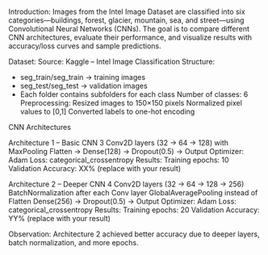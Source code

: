 Introduction:
Images from the Intel Image Dataset are classified into six categories—buildings, forest, glacier, mountain, sea, and street—using Convolutional Neural Networks (CNNs).
The goal is to compare different CNN architectures, evaluate their performance, and visualize results with accuracy/loss curves and sample predictions.

Dataset:
Source: Kaggle – Intel Image Classification
Structure:
- seg_train/seg_train → training images
- seg_test/seg_test → validation images
- Each folder contains subfolders for each class
Number of classes: 6
Preprocessing:
Resized images to 150×150 pixels
Normalized pixel values to [0,1]
Converted labels to one-hot encoding

CNN Architectures

Architecture 1 – Basic CNN
3 Conv2D layers (32 → 64 → 128) with MaxPooling
Flatten → Dense(128) → Dropout(0.5) → Output
Optimizer: Adam
Loss: categorical_crossentropy
Results:
Training epochs: 10
Validation Accuracy: XX% (replace with your result)

Architecture 2 – Deeper CNN
4 Conv2D layers (32 → 64 → 128 → 256)
BatchNormalization after each Conv layer
GlobalAveragePooling instead of Flatten
Dense(256) → Dropout(0.5) → Output
Optimizer: Adam
Loss: categorical_crossentropy
Results:
Training epochs: 20
Validation Accuracy: YY% (replace with your result)

Observation:
Architecture 2 achieved better accuracy due to deeper layers, batch normalization, and more epochs.
